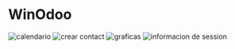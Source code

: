 # WinOdoo

![calendario](https://user-images.githubusercontent.com/99842579/155833058-c568bfd6-ac71-44c3-9a8e-4e4cfb054448.PNG)
![crear contact](https://user-images.githubusercontent.com/99842579/155833148-7e95602b-68c6-40e7-8af6-6d3ca6429cbc.PNG)
![graficas](https://user-images.githubusercontent.com/99842579/155833175-eb966763-f7bd-48aa-b82e-12a1dd61355f.PNG)
![informacion de session](https://user-images.githubusercontent.com/99842579/155833191-fb92fe28-a575-43e3-ab9b-0e319eb2876e.PNG)


